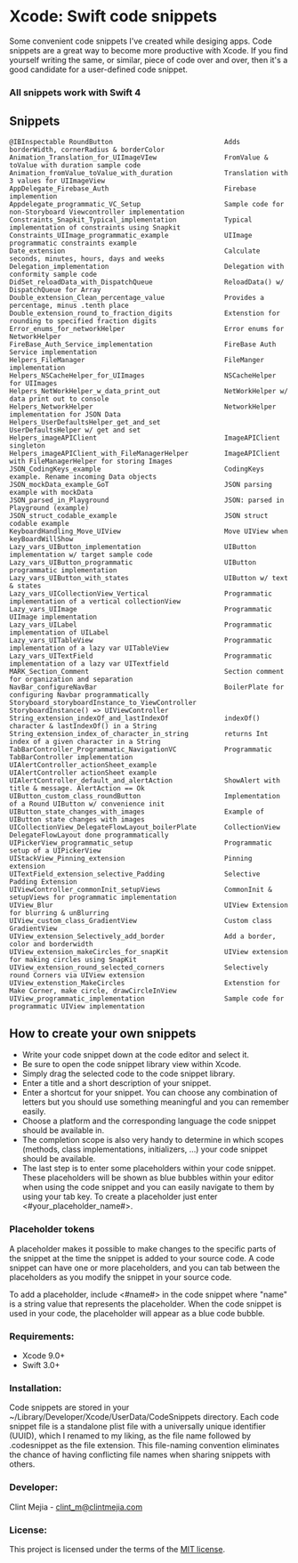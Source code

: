 # Xcode: Swift code snippets

Some convenient code snippets I've created while desiging apps. Code snippets are a great way to become more productive with Xcode. 
If you find yourself writing the same, or similar, piece of code over and over, then it's a good candidate for a user-defined code snippet.   

### All snippets work with **Swift 4** 

## Snippets
```
@IBInspectable RoundButton                            Adds borderWidth, cornerRadius & borderColor
Animation_Translation_for_UIImageVIew                 FromValue & toValue with duration sample code
Animation_fromValue_toValue_with_duration             Translation with 3 values for UIImageView
AppDelegate_Firebase_Auth                             Firebase implemention
Appdelegate_programmatic_VC_Setup                     Sample code for non-Storyboard Viewcontroller implementation
Constraints_Snapkit_Typical_implementation            Typical implementation of constraints using Snapkit
Constraints_UIImage_programmatic_example              UIImage programmatic constraints example
Date_extension                                        Calculate seconds, minutes, hours, days and weeks
Delegation_implementation                             Delegation with conformity sample code
DidSet_reloadData_with_DispatchQueue                  ReloadData() w/ DispatchQueue for Array
Double_extension_Clean_percentage_value               Provides a percentage, minus .tenth place
Double_extension_round_to_fraction_digits             Extenstion for rounding to specified fraction digits
Error_enums_for_networkHelper                         Error enums for NetworkHelper 
FireBase_Auth_Service_implementation                  FireBase Auth Service implementation
Helpers_FileManager                                   FileManger implementation
Helpers_NSCacheHelper_for_UIImages                    NSCacheHelper for UIImages
Helpers_NetWorkHelper_w_data_print_out                NetWorkHelper w/ data print out to console
Helpers_NetworkHelper                                 NetworkHelper implementation for JSON Data
Helpers_UserDefaultsHelper_get_and_set                UserDefaultsHelper w/ get and set
Helpers_imageAPIClient                                ImageAPIClient singleton
Helpers_imageAPIClient_with_FileManagerHelper         ImageAPIClient with FileManagerHelper for storing Images
JSON_CodingKeys_example                               CodingKeys example. Rename incoming Data objects
JSON_mockData_example_GoT                             JSON parsing example with mockData
JSON_parsed_in_Playground                             JSON: parsed in Playground (example)
JSON_struct_codable_example                           JSON struct codable example
KeyboardHandling_Move_UIView                          Move UIView when keyBoardWillShow
Lazy_vars_UIButton_implementation                     UIButton implementation w/ target sample code
Lazy_vars_UIButton_programmatic                       UIButton programmatic implementation 
Lazy_vars_UIButton_with_states                        UIButton w/ text & states
Lazy_vars_UICollectionView_Vertical                   Programmatic implementation of a vertical collectionView
Lazy_vars_UIImage                                     Programmatic UIImage implementation
Lazy_vars_UILabel                                     Programmatic implementation of UILabel
Lazy_vars_UITableView                                 Programmatic implementation of a lazy var UITableView
Lazy_vars_UITextField                                 Programmatic implementation of a lazy var UITextfield
MARK_Section_Comment                                  Section comment for organization and separation
NavBar_configureNavBar                                BoilerPlate for configuring Navbar programmatically
Storyboard_storyboardInstance_to_ViewController       StoryboardInstance() => UIViewController
String_extension_indexOf_and_lastIndexOf              indexOf() character & lastIndexOf() in a String
String_extension_index_of_character_in_string         returns Int index of a given character in a String
TabBarController_Programmatic_NavigationVC            Programmatic TabBarController implementation
UIAlertController_actionSheet_example                 UIAlertController actionSheet example
UIAlertController_default_and_alertAction             ShowAlert with title & message. AlertAction == Ok
UIButton_custom_class_roundButton                     Implementation of a Round UIButton w/ convenience init
UIButton_state_changes_with_images                    Example of UIButton state changes with images
UICollectionView_DelegateFlowLayout_boilerPlate       CollectionView DelegateFlowLayout done programmatically
UIPickerView_programmatic_setup                       Programmatic setup of a UIPickerView
UIStackView_Pinning_extension                         Pinning extension
UITextField_extension_selective_Padding               Selective Padding Extension
UIViewController_commonInit_setupViews                CommonInit & setupViews for programmatic implementation           
UIView_Blur                                           UIView Extension for blurring & unBlurring
UIView_custom_class_GradientView                      Custom class GradientView
UIView_extension_Selectively_add_border               Add a border, color and borderwidth
UIView_extension_makeCircles_for_snapKit              UIView extension for making circles using SnapKit
UIView_extension_round_selected_corners               Selectively round Corners via UIView extension
UIView_extenstion_MakeCircles                         Extenstion for Make Corner, make circle, drawCircleInView
UIView_programmatic_implementation                    Sample code for programmatic UIView implementation
```

## How to create your own snippets

* Write your code snippet down at the code editor and select it.
* Be sure to open the code snippet library view within Xcode.
* Simply drag the selected code to the code snippet library.
* Enter a title and a short description of your snippet.
* Enter a shortcut for your snippet. You can choose any combination of letters but you should use something meaningful and you can remember easily.
* Choose a platform and the corresponding language the code snippet should be available in.
* The completion scope is also very handy to determine in which scopes (methods, class implementations, initializers, …) your code snippet should be available.
* The last step is to enter some placeholders within your code snippet. These placeholders will be shown as blue bubbles within your editor when using the code snippet and you can easily navigate to them by using your tab key. To create a placeholder just enter <#your_placeholder_name#>.

### Placeholder tokens
A placeholder makes it possible to make changes to the specific parts of the snippet at the time the snippet is added to your source code. A code snippet can have one or more placeholders, and you can tab between the placeholders as you modify the snippet in your source code.

To add a placeholder, include <#name#> in the code snippet where "name" is a string value that represents the placeholder. When the code snippet is used in your code, the placeholder will appear as a blue code bubble.

### Requirements:

* Xcode 9.0+
* Swift 3.0+

### Installation:
Code snippets are stored in your ~/Library/Developer/Xcode/UserData/CodeSnippets directory. 
Each code snippet file is a standalone plist file with a universally unique identifier (UUID), which I renamed to my liking, as the file name followed by .codesnippet as the file extension. 
This file-naming convention eliminates the chance of having conflicting file names when sharing snippets with others.

### Developer:

Clint Mejia - [clint_m@clintmejia.com](clint_m@clintmejia.com)


### License:

This project is licensed under the terms of the [MIT license](https://opensource.org/licenses/MIT).
